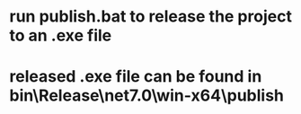 # run publish.bat to release the project to an .exe file
# released .exe file can be found in bin\Release\net7.0\win-x64\publish
